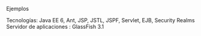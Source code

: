 Ejemplos

Tecnologías: Java EE 6, Ant, JSP, JSTL, JSPF, Servlet, EJB, Security Realms 
Servidor de aplicaciones : GlassFish 3.1
